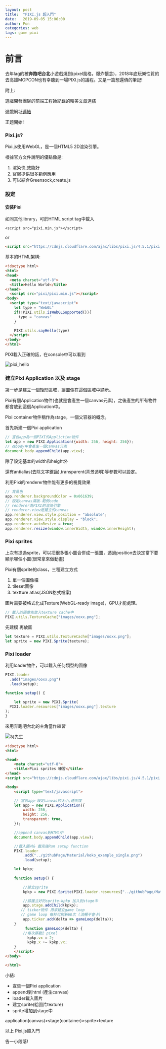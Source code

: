 ```yaml
---
layout: post
title:  "PIXI.js 超入門"
date:   2019-09-05 15:06:00
author: Pon
categories: web
tags: game pixi
---
```




# 前言

去年lag的被**奔跑吧台北**小遊戲燒到(pixel風格，爆炸懷念)，2018年底玩樂性質的去高雄MOPCON也有幸聽到一場PIXI.js的議程。又是一篇想還債的筆記!

附上:

遊戲開發團隊的前端工程師紀錄的精美文章[連結]([https://medium.com/@chiunhau/%E5%A5%94%E8%B7%91%E5%90%A7-%E5%8F%B0%E5%8C%97-%E7%A8%8B%E5%BC%8F%E5%B9%95%E5%BE%8C%E5%88%86%E4%BA%AB-e02d0a565559](https://medium.com/@chiunhau/奔跑吧-台北-程式幕後分享-e02d0a565559))

遊戲網址[連結](<https://game.glory.taipei/>)

正題開始!

### Pixi.js?

Pixi.js使用WebGL，是一個HTML5 2D渲染引擎。

根據官方文件說明的優點像是:

1. 渲染快,效能好
2. 官網提供很多範例應用
3. 可以結合Greensock,create.js



### 設定

#### 安裝Pixi

如同其他library，可於HTML script tag中載入

```
<script src="pixi.min.js"></script>
```

or

```html
<script src="https://cdnjs.cloudflare.com/ajax/libs/pixi.js/4.5.1/pixi.min.js"></script>
```

基本的HTML架構:

```HTML
<!doctype html>
<html>
<head>
  <meta charset="utf-8">
  <title>Hello World</title>
</head>
  <script src="pixi/pixi.min.js"></script>
<body>
  <script type="text/javascript">
    let type = "WebGL"
    if(!PIXI.utils.isWebGLSupported()){
      type = "canvas"
    }

    PIXI.utils.sayHello(type)
  </script>
</body>
</html>
```

PIXI載入正確的話，在console中可以看到

![pixi_hello](https://imgur.com/jKl0b3q.jpg)

### 建立Pixi Application 以及 **stage**

第一步是建立一個矩形區域，讓圖像在這個區域中顯示。

Pixi有個Application物件(也就是會產生一個canvas元素)，之後產生的所有物件都會放到這個Application中。

Pixi container物件稱作為stage，一個父容器的概念。

首先新建一個Pixi application

```javascript
// 宣告app為一個PIXI的Appliction物件
let app = new PIXI.Application({width: 256, height: 256});
// 在body中會產生一個canvas元素
document.body.appendChild(app.view);
```

除了設定基本的width和height外

還有antialias(去除文字鋸齒),transparent(背景透明)等參數可以設定。

利用Pixi的renderer物件能有更多的視覺效果

```javascript
// 背景色
app.renderer.backgroundColor = 0x061639;
// 設定canvas滿版-範例code
// renderer為PIXI的渲染引擎
// renderer.view是建立的canvas
app.renderer.view.style.position = "absolute";
app.renderer.view.style.display = "block";
app.renderer.autoResize = true;
app.renderer.resize(window.innerWidth, window.innerHeight);
```



### Pixi sprites

上次有提過sprite，可以把很多張小圖合併成一張圖，透過position去決定當下要顯示哪個小圖(很常拿來做動畫)

Pixi有個sprite的class，三種建立方式

1. 單一個圖像檔
2. tileset圖像
3. textture atlas(JSON格式檔案)

圖片需要被格式化成Texture(WebGL-ready image)，GPU才能處理。

```javascript
// 載入的圖像先放入texture cache中
PIXI.utils.TextureCache["images/ooxx.png"];
```

先建模 再放圖

```javascript
let texture = PIXI.utils.TextureCache["images/ooxx.png"];
let sprite = new PIXI.Sprite(texture);
```

### Pixi loader

利用loader物件，可以載入任何類型的圖像

```javascript
PIXI.loader
  .add("images/ooxx.png")
  .load(setup);

function setup() {
  
    let sprite = new PIXI.Sprite(
  PIXI.loader.resources["images/ooxx.png"].texture
);
}
```

來用奔跑吧台北的主角當作練習

![柯先生](https://imgur.com/bY0DBhn.png)

```html
<!doctype html>
<html>

<head>
    <meta charset="utf-8">
    <title>Pixi sprites 練習</title>
</head>
<script src="https://cdnjs.cloudflare.com/ajax/libs/pixi.js/4.5.1/pixi.min.js"></script>

<body>
    <script type="text/javascript">

    // 宣告app-設定canvas的大小,透明度    
    let app = new PIXI.Application({
        width: 256,
        height: 256,
        transparent: true,
    });

    //append canvas到HTML中
    document.body.appendChild(app.view);

    //載入圖片& 載完後Run setup function
    PIXI.loader
        .add("../githubPage/Material/koko_example_single.png")
        .load(setup);

    let kpkp;
        
    function setup() {

        //建立sprite
        kpkp = new PIXI.Sprite(PIXI.loader.resources["../githubPage/Material/koko_example_single.png"].texture);

        //將建立好的sprite-kpkp 加入到stage中
        app.stage.addChild(kpkp);
       // ticker物件 用來建立game loop
       // game loop 每秒可刷新60次 (流暢不會卡)
        app.ticker.add(delta => gameLoop(delta));
    }
         function gameLoop(delta) {
        //每次移動2 pixel
          kpkp.vx = 2;
          kpkp.x += kpkp.vx;
    }
    </script>
</body>

</html>
```

小結:

- 宣告一個Pixi application
- append到html (產生canvas)
- loader載入圖片
- 建立sprite(給圖片texture)
- sprite增加到stage中

application(canvas)>stage(container)>sprite>texture

以上 Pixi.js超入門

告一小段落!

